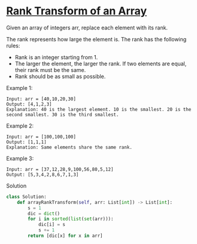 # [Rank Transform of an Array](https://leetcode.com/problems/rank-transform-of-an-array/)

Given an array of integers arr, replace each element with its rank.

The rank represents how large the element is. The rank has the following rules:

- Rank is an integer starting from 1.
- The larger the element, the larger the rank. If two elements are equal, their rank must be the same.
- Rank should be as small as possible.

Example 1:
```
Input: arr = [40,10,20,30]
Output: [4,1,2,3]
Explanation: 40 is the largest element. 10 is the smallest. 20 is the second smallest. 30 is the third smallest.
```
Example 2:
```
Input: arr = [100,100,100]
Output: [1,1,1]
Explanation: Same elements share the same rank.
```
Example 3:
```
Input: arr = [37,12,28,9,100,56,80,5,12]
Output: [5,3,4,2,8,6,7,1,3]
```
Solution
```python
class Solution:
    def arrayRankTransform(self, arr: List[int]) -> List[int]:
        s = 1
        dic = dict()
        for i in sorted(list(set(arr))):
            dic[i] = s
            s += 1
        return [dic[x] for x in arr]
```